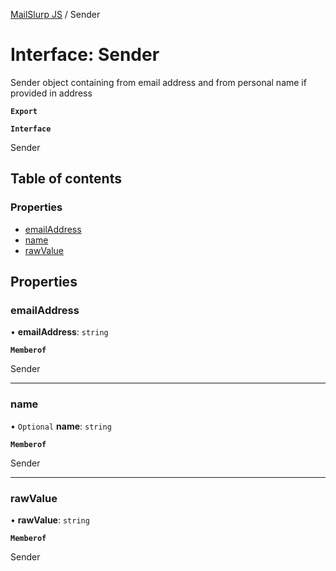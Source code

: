 [MailSlurp JS](../README.md) / Sender

# Interface: Sender

Sender object containing from email address and from personal name if provided in address

**`Export`**

**`Interface`**

Sender

## Table of contents

### Properties

- [emailAddress](Sender.md#emailaddress)
- [name](Sender.md#name)
- [rawValue](Sender.md#rawvalue)

## Properties

### emailAddress

• **emailAddress**: `string`

**`Memberof`**

Sender

___

### name

• `Optional` **name**: `string`

**`Memberof`**

Sender

___

### rawValue

• **rawValue**: `string`

**`Memberof`**

Sender
